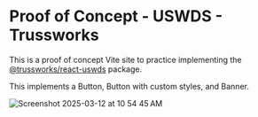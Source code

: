 # Proof of Concept - USWDS - Trussworks

This is a proof of concept Vite site to practice implementing the [@trussworks/react-uswds](https://github.com/trussworks/react-uswds) package.

This implements a Button, Button with custom styles, and Banner.

![Screenshot 2025-03-12 at 10 54 45 AM](https://github.com/user-attachments/assets/8a8b5e57-7f04-41fd-a209-677ca599921d)
